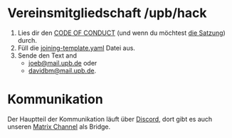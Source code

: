 # Vereinsmitgliedschaft /upb/hack

1. Lies dir den [CODE OF CONDUCT](./CODE_OF_CONDUCT.md) (und wenn du möchtest [die Satzung](satzung/satzung.pdf)) durch.
2. Füll die [joining-template.yaml](./joining-template.yaml) Datei aus.
3. Sende den Text and
   - [joeb@mail.upb.de](mailto:joeb@mail.upb.de) oder
   - [davidbm@mail.upb.de](mailto:davidbm@mail.upb.de).

# Kommunikation

Der Hauptteil der Kommunikation läuft über [Discord](https://discord.gg/F2FFY9e), dort gibt es auch unseren [Matrix Channel](https://riot.im/app/#/room/!CsGPlfUbWTfbSyDhxa:matrix.org) als Bridge.
